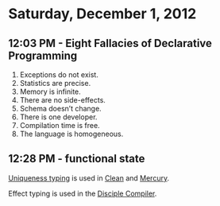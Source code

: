 # Saturday, December 1, 2012

## 12:03 PM - Eight Fallacies of Declarative Programming

1. Exceptions do not exist.
2. Statistics are precise.
3. Memory is infinite.
4. There are no side-effects.
5. Schema doesn’t change.
6. There is one developer.
7. Compilation time is free.
8. The language is homogeneous.

## 12:28 PM - functional state
[Uniqueness typing](https://en.wikipedia.org/wiki/Uniqueness_type) is used in
[Clean](http://wiki.clean.cs.ru.nl/Clean) and
[Mercury](http://www.mercury.csse.unimelb.edu.au/).

Effect typing is used in the [Disciple
Compiler](http://disciple.ouroborus.net/).
